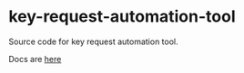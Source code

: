 # key-request-automation-tool

Source code for key request automation tool.

Docs are [here](https://dt-apac-services.github.io/site/tutorials/key-request-automation-tool)

